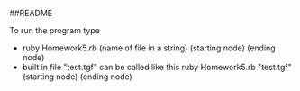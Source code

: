 ##README

To run the program type 
* ruby Homework5.rb (name of file in a string) (starting node) (ending node)
* built in file "test.tgf" can be called like this ruby Homework5.rb "test.tgf" (starting node) (ending node)